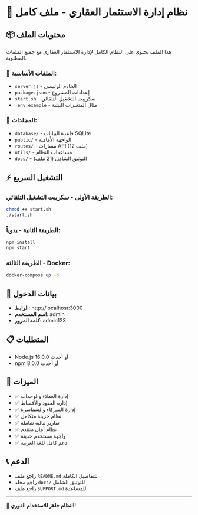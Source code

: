 # 🚀 نظام إدارة الاستثمار العقاري - ملف كامل

## 📦 محتويات الملف

هذا الملف يحتوي على النظام الكامل لإدارة الاستثمار العقاري مع جميع الملفات المطلوبة.

### 📁 الملفات الأساسية:
- `server.js` - الخادم الرئيسي
- `package.json` - إعدادات المشروع
- `start.sh` - سكريبت التشغيل التلقائي
- `.env.example` - مثال المتغيرات البيئية

### 📁 المجلدات:
- `database/` - قاعدة البيانات SQLite
- `public/` - الواجهة الأمامية
- `routes/` - مسارات API (12 ملف)
- `utils/` - مساعدات النظام
- `docs/` - التوثيق الشامل (21 ملف)

## ⚡ التشغيل السريع

### الطريقة الأولى - سكريبت التشغيل التلقائي:
```bash
chmod +x start.sh
./start.sh
```

### الطريقة الثانية - يدوياً:
```bash
npm install
npm start
```

### الطريقة الثالثة - Docker:
```bash
docker-compose up -d
```

## 🔑 بيانات الدخول
- **الرابط**: http://localhost:3000
- **اسم المستخدم**: admin
- **كلمة المرور**: admin123

## 📋 المتطلبات
- Node.js 16.0.0 أو أحدث
- npm 8.0.0 أو أحدث

## 🎯 الميزات
- ✅ إدارة العملاء والوحدات
- ✅ إدارة العقود والأقساط
- ✅ إدارة الشركاء والسماسرة
- ✅ نظام خزينة متكامل
- ✅ تقارير مالية شاملة
- ✅ نظام أمان متقدم
- ✅ واجهة مستخدم حديثة
- ✅ دعم كامل للغة العربية

## 📞 الدعم
- راجع ملف `README.md` للتفاصيل الكاملة
- راجع مجلد `docs/` للتوثيق الشامل
- راجع ملف `SUPPORT.md` للمساعدة

---

**🚀 النظام جاهز للاستخدام الفوري!**